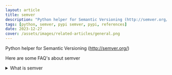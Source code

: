 ```yaml
---
layout: article
title: semver
description: "Python helper for Semantic Versioning (http://semver.org/)"
tags: [python, semver, pypi semver, pypi, references]
date: 2023-12-27
cover: /assets/images/related-articles/general.png
---
```


Python helper for Semantic Versioning (http://semver.org/)

Here are some FAQ's about semver
<details>
<summary>What is semver</summary>
Python helper for Semantic Versioning (http://semver.org/)
</details>
